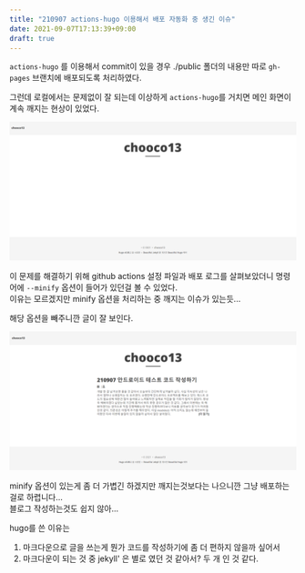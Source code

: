 ```yaml
---
title: "210907 actions-hugo 이용해서 배포 자동화 중 생긴 이슈"
date: 2021-09-07T17:13:39+09:00
draft: true
---
```


`actions-hugo` 를 이용해서 commit이 있을 경우 ./public 폴더의 내용만 따로 `gh-pages` 브랜치에 배포되도록 처리하였다.

그런데 로컬에서는 문제없이 잘 되는데
이상하게 `actions-hugo`를 거치면 메인 화면이 계속 깨지는 현상이 있었다.

![minify image](/images/210908-2-minify.png)

이 문제를 해결하기 위해 github actions 설정 파일과 배포 로그를 살펴보았더니 명령어에 `--minify` 옵션이 들어가 있던걸 볼 수 있었다.  
이유는 모르겠지만 minify 옵션을 처리하는 중 깨지는 이슈가 있는듯...  

해당 옵션을 빼주니깐 글이 잘 보인다.  

![original image](/images/210908-2-original.png)

minify 옵션이 있는게 좀 더 가볍긴 하겠지만 깨지는것보다는 나으니깐 그냥 배포하는걸로 하렵니다...  
블로그 작성하는것도 쉽지 않아... 

hugo를 쓴 이유는  
1. 마크다운으로 글을 쓰는게 뭔가 코드를 작성하기에 좀 더 편하지 않을까 싶어서 
2. 마크다운이 되는 것 중 jekyll' 은 별로 였던 것 같아서?
두 개 인 것 같다.  
